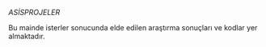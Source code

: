 *ASİSPROJELER*

Bu mainde isterler sonucunda elde edilen araştırma sonuçları ve kodlar yer almaktadır.



